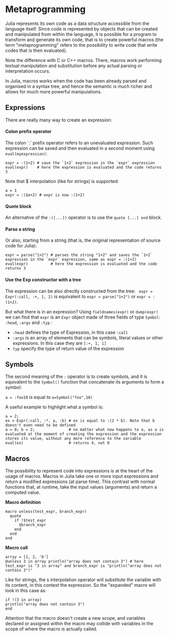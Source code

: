 # Metaprogramming

Julia represents its own code as a data structure accessible from the language itself. Since code is represented by objects that can be created and manipulated from within the language, it is possible for a program to transform and generate its own code, that is to create powerful macros (the term "metaprogramming" refers to the possibility to write code that write codes that is then evaluated).

Note the difference with C or C++ macros. There, macros work performing textual manipulation and substitution before any actual parsing or interpretation occurs.

In Julia, macros works when the code has been already parsed and organised in a syntax tree, and hence the semantic is much richer and allows for much more powerful manipulations.


## Expressions

There are really many way to create an expression:

#### Colon prefix operator
The colon \`:\` prefix operator refers to an unevaluated expression. Such expression can be saved and then evaluated in a second moment using `eval(myexpression)`:

```
expr = :(1+2) # save the `1+2` expression in the `expr` expression
eval(expr)    # here the expression is evaluated and the code returns 3
```

Note that $ interpolation (like for strings) is supported:

```
a = 1
expr = :($a+2) # expr is now :(1+2)
```

#### Quote block
An alternative of the `:([...])` operator is to use the `quote [...] end` block.

#### Parse a string
Or also, starting from a string (that is, the original representation of source code for Julia):
```
expr = parse("1+2") # parses the string "1+2" and saves the `1+2` expression in the `expr` expression, same as expr = :(1+2)
eval(expr)          # here the expression is evaluated and the code returns 3
```

#### Use the Exp constructor with a tree
The expression can be also directly constructed from the tree: `
expr = Expr(:call, :+, 1, 2)` is equivalent to `expr = parse("1+2")` or `expr = :(1+2)`.

But what there is in an expression? Using `fieldnames(expr)` or `dump(expr)` we can find that `expr` is an `Expr` object made of three fields of type `Symbol`: `:head`, `:args` and `:typ` :

* `:head` defines the type of Expression, in this case `:call`
* `:args` is an array of elements that can be symbols, literal values or other expressions. In this case they are `[:+, 1, 1]`
* `typ`   specify the type of return value of the expression



## Symbols

The second meaning of the `:` operator is to create symbols, and it is equivalent to the `Symbol()` function that concatenate its arguments to form a symbol:

`a = :foo10` is equal to `a=Symbol("foo",10)`

A useful example to highlight what a symbol is:

```
a = 2;
ex = Expr(:call, :*, a, :b) # ex is equal to :(2 * b). Note that b doesn't even need to be defined
a = 0; b = 2;               # no matter what now happens to a, as a is evaluated at the moment of creating the expression and the expression stores its value, without any more reference to the variable
eval(ex)                    # returns 4, not 0
```

## Macros
The possibility to represent code into expressions is at the heart of the usage of macros.
Macros in Julia take one or more input expressions and return a modified expressions (at parse time).
This contrast with normal functions that, at runtime, take the input values (arguments) and return a computed value.

**Macro definition**
```
macro unless(test_expr, branch_expr)
  quote
    if !$test_expr
      $branch_expr
    end
  end
end
```
**Macro call**
```
array = [1, 2, 'b']
@unless 3 in array println("array does not contain 3") # here test_expr is "3 in array" and branch_expr is "println("array does not contain 3")"
```

Like for strings, the `$` interpolation operator will substitute the variable with its content, in this context the expression.
So the "expanded" macro will look in this case as:
```
if !(3 in array)
println("array does not contain 3")
end
```

Attention that the macro doesn't create a new scope, and variables declared or assigned within the macro may collide with variables in the scope of where the macro is actually called.
